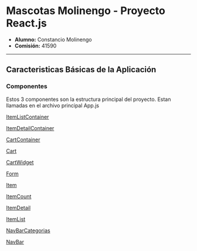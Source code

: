 <h1> Mascotas Molinengo - Proyecto React.js </h2>

<ul>
    <li><strong>Alumno:</strong> Constancio Molinengo</li>
    <li><strong>Comisión:</strong> 41590</li>
</ul>

<hr/>

<h2>Caracteristicas Básicas de la Aplicación</h2>
<h3>Componentes</h3>
<p>Estos 3 componentes son la estructura principal del proyecto. Estan llamadas en el archivo principal App.js</p>
<p><ins>ItemListContainer</ins></p>
<p><ins>ItemDetailContainer</ins></p>
<p><ins>CartContainer</ins></p>

<p><ins>Cart</ins></p>

<p><ins>CartWidget</ins></p>

<p><ins>Form</ins></p>

<p><ins>Item</ins></p>

<p><ins>ItemCount</ins></p>

<p><ins>ItemDetail</ins></p>

<p><ins>ItemList</ins></p>

<p><ins>NavBarCategorias</ins></p>

<p><ins>NavBar</ins></p>
